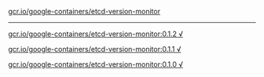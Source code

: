 [gcr.io/google-containers/etcd-version-monitor](https://hub.docker.com/r/anjia0532/etcd-version-monitor/tags/) 

----
[gcr.io/google-containers/etcd-version-monitor:0.1.2 √](https://hub.docker.com/r/anjia0532/etcd-version-monitor/tags/)

[gcr.io/google-containers/etcd-version-monitor:0.1.1 √](https://hub.docker.com/r/anjia0532/etcd-version-monitor/tags/)

[gcr.io/google-containers/etcd-version-monitor:0.1.0 √](https://hub.docker.com/r/anjia0532/etcd-version-monitor/tags/)

